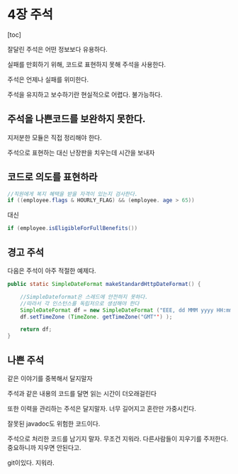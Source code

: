 # 4장 주석

[toc]





잘달린 주석은 어떤 정보보다 유용하다.

실패를 만회하기 위해, 코드로 표현하지 못해 주석을 사용한다.

주석은 언제나 실패를 위미한다.

주석을 유지하고 보수하기란 현실적으로 어렵다. 불가능하다.

## 주석을 나쁜코드를 보완하지 못한다.

지저분한 모듈은 직접 정리해야 한다.

주석으로 표현하는 대신 난장판을 치우는데 시간을 보내자

## 코드로 의도를 표현하라

```java
//직원에게 복지 혜택을 받을 자격이 있는지 검사한다.
if ((employee.flags & HOURLY_FLAG) && (employee. age > 65))
```

대신

```java
if (employee.isEligibleForFullBenefits())
```

## 경고 주석

다음은 주석이 아주 적절한 예제다.

```java
public static SimpleDateFormat makeStandardHttpDateFormat() {

	//SimpleDateformat은 스레드에 안전하지 못하다.
	//따라서 각 인스턴스를 독립저으로 생성해야 한다
	SimpleDateFormat df = new SimpleDateFormat ("EEE, dd MMM yyyy HH:mm:ss z");
	df.setTimeZone (TimeZone. getTimeZone("GMT"') );

	return df;
}
```

## 나쁜 주석

같은 이야기를 중복해서 달지말자

주석과 같은 내용의 코드를 달면 읽는 시간이 더오래걸린다 

또한 이력을 관리하는 주석은 달지말자. 너무 길어지고 혼란만 가중시킨다. 

잘못된 javadoc도 위험한 코드이다. 



주석으로 처리한 코드를 남기지 말자. 무조건 지워라. 다른사람들이 지우기를 주저한다. 중요하니까 지우면 안된다고.

git이있다. 지워라.


